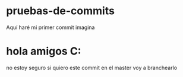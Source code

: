 # pruebas-de-commits

Aquí haré mi primer commit
imagina <h1> hola amigos C: </h1>

no estoy seguro si quiero este commit en el master
voy a branchearlo
